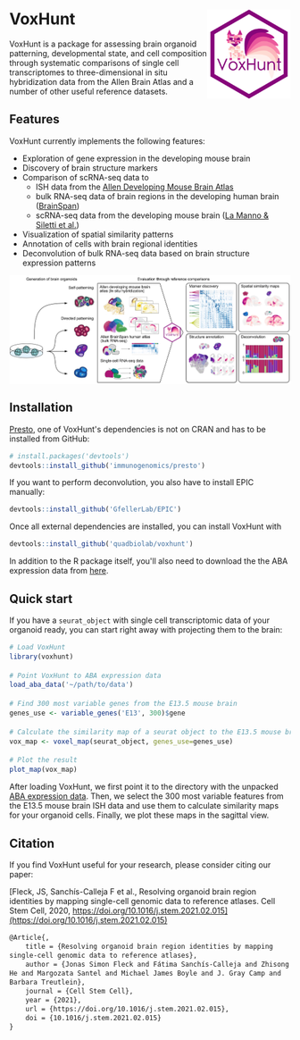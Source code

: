 # VoxHunt <img src="man/figures/logo.png" align="right" width="150" />

VoxHunt is a package for assessing brain organoid patterning, developmental state, and cell composition through systematic comparisons of single cell transcriptomes to three-dimensional in situ hybridization data from the Allen Brain Atlas and a number of other useful reference datasets.


## Features

VoxHunt currently implements the following features:
* Exploration of gene expression in the developing mouse brain
* Discovery of brain structure markers
* Comparison of scRNA-seq data to
    * ISH data from the [Allen Developing Mouse Brain Atlas](https://developingmouse.brain-map.org/) 
    * bulk RNA-seq data of brain regions in the developing human brain ([BrainSpan](https://www.brainspan.org/))
    * scRNA-seq data from the developing mouse brain ([La Manno & Siletti et al.](https://www.biorxiv.org/content/10.1101/2020.07.02.184051v1))
* Visualization of spatial similarity patterns
* Annotation of cells with brain regional identities
* Deconvolution of bulk RNA-seq data based on brain structure expression patterns

<a/>
<img src="man/figures/abstract.png" align="center" />

## Installation

[Presto](https://github.com/immunogenomics/presto), one of VoxHunt's dependencies is not on CRAN and has to be installed from GitHub:

```r
# install.packages('devtools')
devtools::install_github('immunogenomics/presto')
```

If you want to perform deconvolution, you also have to install EPIC manually:

```r
devtools::install_github('GfellerLab/EPIC')
```

Once all external dependencies are installed, you can install VoxHunt with
```r
devtools::install_github('quadbiolab/voxhunt')
```

In addition to the R package itself, you'll also need to download the the ABA expression data from [here](http://dx.doi.org/10.17632/g4xg38mwcn.2).

## Quick start

If you have a `seurat_object` with single cell transcriptomic data of your organoid ready, you can start right away with projecting them to the brain:

```r
# Load VoxHunt
library(voxhunt)

# Point VoxHunt to ABA expression data
load_aba_data('~/path/to/data')

# Find 300 most variable genes from the E13.5 mouse brain
genes_use <- variable_genes('E13', 300)$gene

# Calculate the similarity map of a seurat object to the E13.5 mouse brain
vox_map <- voxel_map(seurat_object, genes_use=genes_use)

# Plot the result
plot_map(vox_map)
```

After loading VoxHunt, we first point it to the directory with the unpacked [ABA expression data](http://dx.doi.org/10.17632/g4xg38mwcn.1). Then, we select the 300 most variable features from the E13.5 mouse brain ISH data and use them to calculate similarity maps for your organoid cells. Finally, we plot these maps in the sagittal view.

## Citation

If you find VoxHunt useful for your research, please consider citing our paper:

[Fleck, JS, Sanchís-Calleja F et al., Resolving organoid brain region identities by mapping single-cell genomic data to reference atlases. Cell Stem Cell, 2020, https://doi.org/10.1016/j.stem.2021.02.015](https://doi.org/10.1016/j.stem.2021.02.015)

```
@Article{,
    title = {Resolving organoid brain region identities by mapping single-cell genomic data to reference atlases},
    author = {Jonas Simon Fleck and Fátima Sanchís-Calleja and Zhisong He and Margozata Santel and Michael James Boyle and J. Gray Camp and Barbara Treutlein},
    journal = {Cell Stem Cell},
    year = {2021},
    url = {https://doi.org/10.1016/j.stem.2021.02.015},
    doi = {10.1016/j.stem.2021.02.015}
}
```

